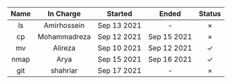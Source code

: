 |Name|In Charge|Started|Ended|Status|
|:-:|:-:|:-:|:-:|:-:|
|ls|Amirhossein|Sep 13 2021|-|&times;|
|cp|Mohammadreza|Sep 12 2021|Sep 15 2021|&times;|
|mv|Alireza|Sep 10 2021|Sep 12 2021|&check;|
|nmap|Arya|Sep 15 2021|Sep 16 2021|&check;|
|git|shahriar|Sep 17 2021|-|&times;|
